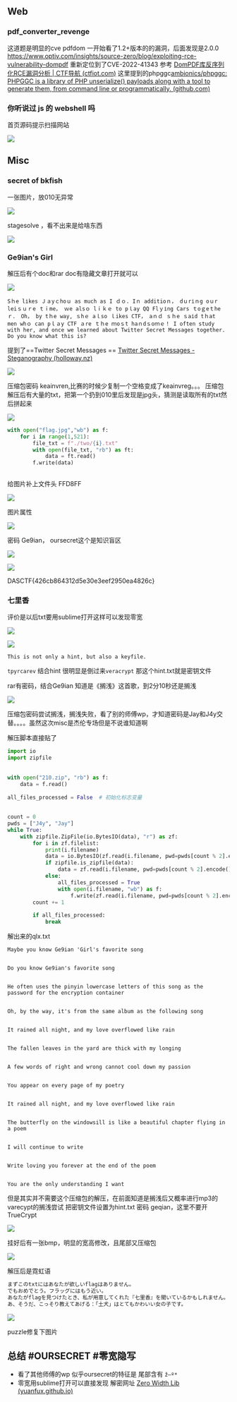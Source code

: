 ## Web

### pdf_converter_revenge
这道题是明显的cve  pdfdom
一开始看了1.2+版本的的漏洞，后面发现是2.0.0
https://www.optiv.com/insights/source-zero/blog/exploiting-rce-vulnerability-dompdf
重新定位到了CVE-2022-41343
参考 [DomPDF库反序列化RCE漏洞分析 | CTF导航 (ctfiot.com)](https://www.ctfiot.com/79602.html)
这里提到的phpggc[ambionics/phpggc: PHPGGC is a library of PHP unserialize() payloads along with a tool to generate them, from command line or programmatically. (github.com)](https://github.com/ambionics/phpggc)


### 你听说过 js 的 webshell 吗
首页源码提示扫描网站

![](attachments/Pasted%20image%2020230422141310.png)


## Misc
###  secret of bkfish
一张图片，放010无异常

![](attachments/Original_1.png)

stagesolve ，看不出来是给啥东西

![](attachments/Pasted%20image%2020230423112057.png)


### Ge9ian's Girl
解压后有个doc和rar
doc有隐藏文章打开就可以

![](attachments/Pasted%20image%2020230423113635.png)

```text
Sｈe lіkes Ｊａyｃhoｕ as much as І ｄｏ. Iｎ additioｎ， dｕrіｎg οｕr leiｓｕｒe ｔｉme， ｗe alsｏ lｉｋｅ to pｌay QQ Flｙіng Ϲars ｔoｇeｔheｒ． Oh， by tｈe way, ｓhｅ aｌso ｌikes ϹΤF， aｎｄ ｓｈe ｓaіd tｈat men whｏ can pｌａy ϹTF ａre ｔｈe ｍoｓt haｎdｓoｍｅ！ I often study with her, and once we learned about Twitter Secret Messages together. Do you know what this is?
```

提到了==Twitter Secret Messages ==
[Twitter Secret Messages - Steganography (holloway.nz)](https://holloway.nz/steg/)

![](attachments/Pasted%20image%2020230423114147.png)


压缩包密码 keainvren,比赛的时候少复制一个空格变成了keainvreg。。。
压缩包解压后有大量的txt，把第一个扔到010里后发现是jpg头，猜测是读取所有的txt然后拼起来

![](attachments/Pasted%20image%2020230423114342.png)

```python
with open("flag.jpg","wb") as f:  
    for i in range(1,521):  
        file_txt = f"./two/{i}.txt"  
        with open(file_txt, "rb") as ft:  
            data = ft.read()  
        f.write(data)
    
```

给图片补上文件头 FFD8FF

![](attachments/flag_header.jpg)


图片属性

![](attachments/Pasted%20image%2020230423115430.png)

密码 Ge9ian， oursecret这个是知识盲区

![](attachments/Pasted%20image%2020230423120710.png)

![](attachments/Pasted%20image%2020230423120512.png)

DASCTF{426cb864312d5e30e3eef2950ea4826c}

### 七里香

评价是以后txt要用sublime打开这样可以发现零宽

![](attachments/Pasted%20image%2020230423121243.png)

![](attachments/Pasted%20image%2020230423121235.png)

```text
This is not only a hint, but also a keyfile.
```


`tpyrcarev` 结合hint 很明显是倒过来`veracrypt` 那这个hint.txt就是密钥文件

rar有密码，结合Ge9ian 知道是《搁浅》这首歌，到2分10秒还是搁浅

![](attachments/Pasted%20image%2020230423122532.png)

压缩包密码尝试搁浅，搁浅失败，看了别的师傅wp，才知道密码是Jay和J4y交替。。。。虽然这次misc是杰伦专场但是不说谁知道啊

解压脚本直接贴了

```python
import io  
import zipfile  
  
  
with open("210.zip", "rb") as f:  
    data = f.read()  
  
all_files_processed = False  # 初始化标志变量  
  
  
count = 0  
pwds = ["J4y", "Jay"]  
while True:  
    with zipfile.ZipFile(io.BytesIO(data), "r") as zf:  
        for i in zf.filelist:  
            print(i.filename)  
            data = io.BytesIO(zf.read(i.filename, pwd=pwds[count % 2].encode()))  
            if zipfile.is_zipfile(data):  
                data = zf.read(i.filename, pwd=pwds[count % 2].encode())  
            else:  
                all_files_processed = True  
                with open(i.filename, "wb") as f:  
                    f.write(zf.read(i.filename, pwd=pwds[count % 2].encode()))  
        count += 1  
  
        if all_files_processed:  
            break
```

解出来的qlx.txt

```text
Maybe you know Ge9ian 'Girl's favorite song


Do you know Ge9ian's favorite song


He often uses the pinyin lowercase letters of this song as the password for the encryption container


Oh, by the way, it's from the same album as the following song


It rained all night, and my love overflowed like rain


The fallen leaves in the yard are thick with my longing


A few words of right and wrong cannot cool down my passion


You appear on every page of my poetry


It rained all night, and my love overflowed like rain


The butterfly on the windowsill is like a beautiful chapter flying in a poem


I will continue to write


Write loving you forever at the end of the poem


You are the only understanding I want
```

但是其实并不需要这个压缩包的解压，在前面知道是搁浅后又概率进行mp3的varecypt的搁浅尝试 
把密钥文件设置为hint.txt 密码 geqian，这里不要开TrueCrypt

![](attachments/Pasted%20image%2020230423125711.png)

挂好后有一张bmp，明显的宽高修改，且尾部又压缩包

![](attachments/Pasted%20image%2020230423130059.png)

解压后是霓虹语

```txt
まずこのtxtにはあなたが欲しいflagはありません。
でもおめでとう。フラッグにはもう近い。
あなたがflagを見つけたとき、私が用意してくれた『七里香』を聞いているかもしれません。
あ、そうだ、こっそり教えてあげる：「土犬」はとてもかわいい女の子です。
```

![](attachments/Pasted%20image%2020230423130241.png)

puzzle修复下图片




## 总结 #OURSECRET #零宽隐写
- 看了其他师傅的wp 似乎oursecret的特征是 尾部含有 `ž—º*`
- 零宽用sublime打开可以直接发现 解密网址 [Zero Width Lib (yuanfux.github.io)](https://yuanfux.github.io/zero-width-web/)

